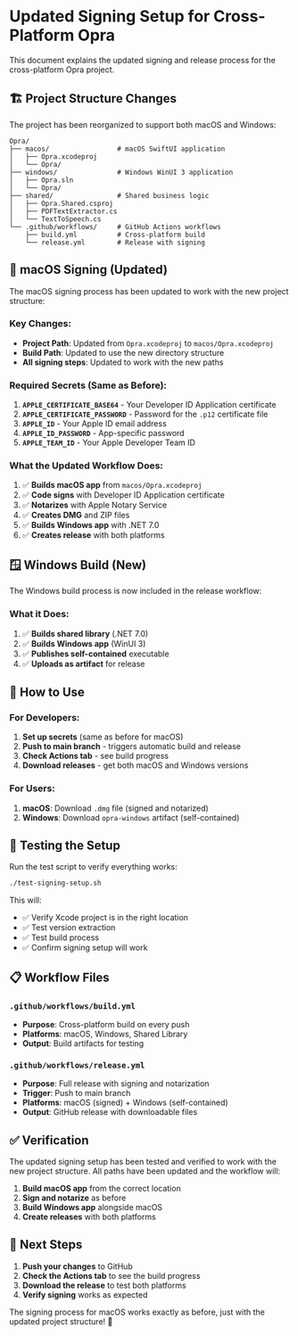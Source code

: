 # Updated Signing Setup for Cross-Platform Opra

This document explains the updated signing and release process for the cross-platform Opra project.

## 🏗️ Project Structure Changes

The project has been reorganized to support both macOS and Windows:

```
Opra/
├── macos/                 # macOS SwiftUI application
│   ├── Opra.xcodeproj
│   └── Opra/
├── windows/               # Windows WinUI 3 application
│   ├── Opra.sln
│   └── Opra/
├── shared/                # Shared business logic
│   ├── Opra.Shared.csproj
│   ├── PDFTextExtractor.cs
│   └── TextToSpeech.cs
└── .github/workflows/     # GitHub Actions workflows
    ├── build.yml          # Cross-platform build
    └── release.yml        # Release with signing
```

## 🔐 macOS Signing (Updated)

The macOS signing process has been updated to work with the new project structure:

### Key Changes:
- **Project Path**: Updated from `Opra.xcodeproj` to `macos/Opra.xcodeproj`
- **Build Path**: Updated to use the new directory structure
- **All signing steps**: Updated to work with the new paths

### Required Secrets (Same as Before):
1. **`APPLE_CERTIFICATE_BASE64`** - Your Developer ID Application certificate
2. **`APPLE_CERTIFICATE_PASSWORD`** - Password for the `.p12` certificate file
3. **`APPLE_ID`** - Your Apple ID email address
4. **`APPLE_ID_PASSWORD`** - App-specific password
5. **`APPLE_TEAM_ID`** - Your Apple Developer Team ID

### What the Updated Workflow Does:
1. ✅ **Builds macOS app** from `macos/Opra.xcodeproj`
2. ✅ **Code signs** with Developer ID Application certificate
3. ✅ **Notarizes** with Apple Notary Service
4. ✅ **Creates DMG** and ZIP files
5. ✅ **Builds Windows app** with .NET 7.0
6. ✅ **Creates release** with both platforms

## 🪟 Windows Build (New)

The Windows build process is now included in the release workflow:

### What it Does:
1. ✅ **Builds shared library** (.NET 7.0)
2. ✅ **Builds Windows app** (WinUI 3)
3. ✅ **Publishes self-contained** executable
4. ✅ **Uploads as artifact** for release

## 🚀 How to Use

### For Developers:
1. **Set up secrets** (same as before for macOS)
2. **Push to main branch** - triggers automatic build and release
3. **Check Actions tab** - see build progress
4. **Download releases** - get both macOS and Windows versions

### For Users:
1. **macOS**: Download `.dmg` file (signed and notarized)
2. **Windows**: Download `opra-windows` artifact (self-contained)

## 🔧 Testing the Setup

Run the test script to verify everything works:

```bash
./test-signing-setup.sh
```

This will:
- ✅ Verify Xcode project is in the right location
- ✅ Test version extraction
- ✅ Test build process
- ✅ Confirm signing setup will work

## 📋 Workflow Files

### `.github/workflows/build.yml`
- **Purpose**: Cross-platform build on every push
- **Platforms**: macOS, Windows, Shared Library
- **Output**: Build artifacts for testing

### `.github/workflows/release.yml`
- **Purpose**: Full release with signing and notarization
- **Trigger**: Push to main branch
- **Platforms**: macOS (signed) + Windows (self-contained)
- **Output**: GitHub release with downloadable files

## ✅ Verification

The updated signing setup has been tested and verified to work with the new project structure. All paths have been updated and the workflow will:

1. **Build macOS app** from the correct location
2. **Sign and notarize** as before
3. **Build Windows app** alongside macOS
4. **Create releases** with both platforms

## 🎯 Next Steps

1. **Push your changes** to GitHub
2. **Check the Actions tab** to see the build progress
3. **Download the release** to test both platforms
4. **Verify signing** works as expected

The signing process for macOS works exactly as before, just with the updated project structure! 🎉